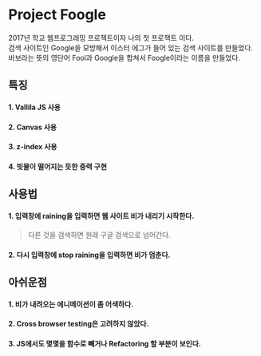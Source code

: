 Project Foogle
===============

2017년 학교 웹프로그래밍 프로젝트이자 나의 첫 프로잭트 이다.<br>
검색 사이트인 Google을 모방해서 이스터 에그가 들어 있는 검색 사이트를 만들었다.<br>
바보라는 뜻의 영단어 Fool과 Google을 합쳐서 Foogle이라는 이름을 만들었다.<br>

## 특징
#### 1. Vallila JS 사용
#### 2. Canvas 사용
#### 3. z-index 사용
#### 4. 빗물이 떨어지는 듯한 중력 구현

## 사용법
#### 1. 입력창에 raining을 입력하면 웹 사이트 비가 내리기 시작한다.
> 다른 것을 검색하면 원래 구글 검색으로 넘어간다.
#### 2. 다시 입력창에 stop raining을 입력하면 비가 멈춘다.

## 아쉬운점
#### 1. 비가 내려오는 에니메이션이 좀 어색하다.
#### 2. Cross browser testing은 고려하지 않았다.
#### 3. JS에서도 몇몇을 함수로 빼거나 Refactoring 할 부분이 보인다.
